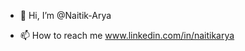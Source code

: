 - 👋 Hi, I’m @Naitik-Arya

- 📫 How to reach me www.linkedin.com/in/naitikarya


<!---
Naitik-Arya/Naitik-Arya is a ✨ special ✨ repository because its `README.md` (this file) appears on your GitHub profile.
You can click the Preview link to take a look at your changes.
--->
